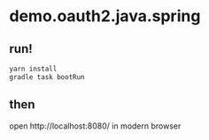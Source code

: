 # demo.oauth2.java.spring

## run!

```sh
yarn install
gradle task bootRun
```

## then

open http://localhost:8080/ in modern browser
